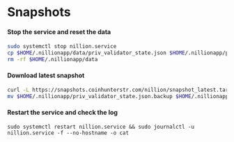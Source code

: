 # Snapshots

#### Stop the service and reset the data <a href="#stop-the-service-and-reset-the-data" id="stop-the-service-and-reset-the-data"></a>

```bash
sudo systemctl stop nillion.service
cp $HOME/.nillionapp/data/priv_validator_state.json $HOME/.nillionapp/priv_validator_state.json.backup
rm -rf $HOME/.nillionapp/data
```

#### Download latest snapshot <a href="#download-latest-snapshot" id="download-latest-snapshot"></a>

```bash
curl -L https://snapshots.coinhunterstr.com/nillion/snapshot_latest.tar.lz4 | tar -Ilz4 -xf - -C $HOME/.nillionapp
mv $HOME/.nillionapp/priv_validator_state.json.backup $HOME/.nillionapp/data/priv_validator_state.json
```

#### Restart the service and check the log <a href="#restart-the-service-and-check-the-log" id="restart-the-service-and-check-the-log"></a>

```
sudo systemctl restart nillion.service && sudo journalctl -u nillion.service -f --no-hostname -o cat
```
